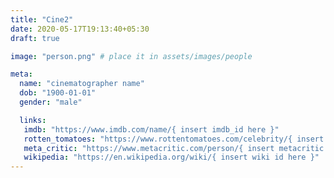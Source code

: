 ```yaml
---
title: "Cine2"
date: 2020-05-17T19:13:40+05:30
draft: true

image: "person.png" # place it in assets/images/people

meta:
  name: "cinematographer name"
  dob: "1900-01-01"
  gender: "male"

  links:
   imdb: "https://www.imdb.com/name/{ insert imdb_id here }"
   rotten_tomatoes: "https://www.rottentomatoes.com/celebrity/{ insert rt id here }"
   meta_critic: "https://www.metacritic.com/person/{ insert metacritic id here }"
   wikipedia: "https://en.wikipedia.org/wiki/{ insert wiki id here }"
---
```

